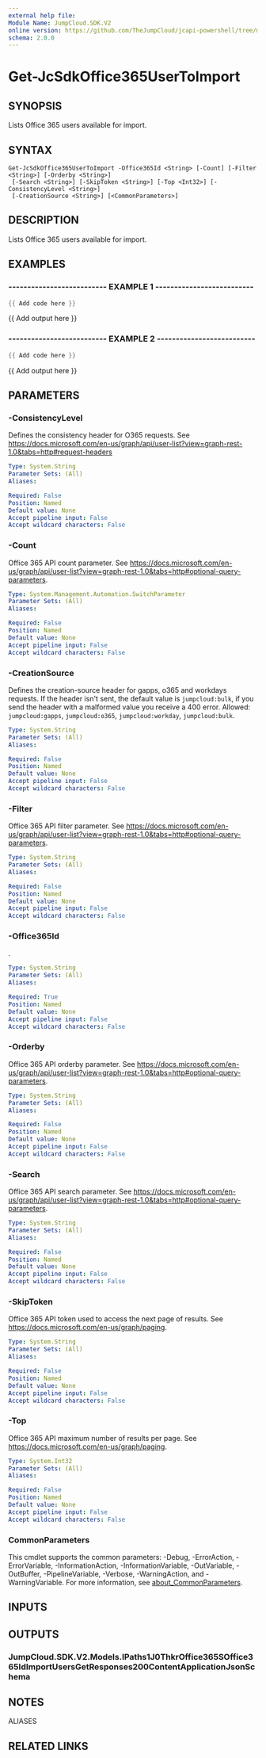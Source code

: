 ```yaml
---
external help file:
Module Name: JumpCloud.SDK.V2
online version: https://github.com/TheJumpCloud/jcapi-powershell/tree/master/SDKs/PowerShell/JumpCloud.SDK.V2/docs/exports/Get-JcSdkOffice365UserToImport.md
schema: 2.0.0
---
```


# Get-JcSdkOffice365UserToImport

## SYNOPSIS
Lists Office 365 users available for import.

## SYNTAX

```
Get-JcSdkOffice365UserToImport -Office365Id <String> [-Count] [-Filter <String>] [-Orderby <String>]
 [-Search <String>] [-SkipToken <String>] [-Top <Int32>] [-ConsistencyLevel <String>]
 [-CreationSource <String>] [<CommonParameters>]
```

## DESCRIPTION
Lists Office 365 users available for import.

## EXAMPLES

### -------------------------- EXAMPLE 1 --------------------------
```powershell
{{ Add code here }}
```

{{ Add output here }}

### -------------------------- EXAMPLE 2 --------------------------
```powershell
{{ Add code here }}
```

{{ Add output here }}

## PARAMETERS

### -ConsistencyLevel
Defines the consistency header for O365 requests.
See https://docs.microsoft.com/en-us/graph/api/user-list?view=graph-rest-1.0&tabs=http#request-headers

```yaml
Type: System.String
Parameter Sets: (All)
Aliases:

Required: False
Position: Named
Default value: None
Accept pipeline input: False
Accept wildcard characters: False
```

### -Count
Office 365 API count parameter.
See https://docs.microsoft.com/en-us/graph/api/user-list?view=graph-rest-1.0&tabs=http#optional-query-parameters.

```yaml
Type: System.Management.Automation.SwitchParameter
Parameter Sets: (All)
Aliases:

Required: False
Position: Named
Default value: None
Accept pipeline input: False
Accept wildcard characters: False
```

### -CreationSource
Defines the creation-source header for gapps, o365 and workdays requests.
If the header isn't sent, the default value is `jumpcloud:bulk`, if you send the header with a malformed value you receive a 400 error.
Allowed: `jumpcloud:gapps`, `jumpcloud:o365`, `jumpcloud:workday`, `jumpcloud:bulk`.

```yaml
Type: System.String
Parameter Sets: (All)
Aliases:

Required: False
Position: Named
Default value: None
Accept pipeline input: False
Accept wildcard characters: False
```

### -Filter
Office 365 API filter parameter.
See https://docs.microsoft.com/en-us/graph/api/user-list?view=graph-rest-1.0&tabs=http#optional-query-parameters.

```yaml
Type: System.String
Parameter Sets: (All)
Aliases:

Required: False
Position: Named
Default value: None
Accept pipeline input: False
Accept wildcard characters: False
```

### -Office365Id
.

```yaml
Type: System.String
Parameter Sets: (All)
Aliases:

Required: True
Position: Named
Default value: None
Accept pipeline input: False
Accept wildcard characters: False
```

### -Orderby
Office 365 API orderby parameter.
See https://docs.microsoft.com/en-us/graph/api/user-list?view=graph-rest-1.0&tabs=http#optional-query-parameters.

```yaml
Type: System.String
Parameter Sets: (All)
Aliases:

Required: False
Position: Named
Default value: None
Accept pipeline input: False
Accept wildcard characters: False
```

### -Search
Office 365 API search parameter.
See https://docs.microsoft.com/en-us/graph/api/user-list?view=graph-rest-1.0&tabs=http#optional-query-parameters.

```yaml
Type: System.String
Parameter Sets: (All)
Aliases:

Required: False
Position: Named
Default value: None
Accept pipeline input: False
Accept wildcard characters: False
```

### -SkipToken
Office 365 API token used to access the next page of results.
See https://docs.microsoft.com/en-us/graph/paging.

```yaml
Type: System.String
Parameter Sets: (All)
Aliases:

Required: False
Position: Named
Default value: None
Accept pipeline input: False
Accept wildcard characters: False
```

### -Top
Office 365 API maximum number of results per page.
See https://docs.microsoft.com/en-us/graph/paging.

```yaml
Type: System.Int32
Parameter Sets: (All)
Aliases:

Required: False
Position: Named
Default value: None
Accept pipeline input: False
Accept wildcard characters: False
```

### CommonParameters
This cmdlet supports the common parameters: -Debug, -ErrorAction, -ErrorVariable, -InformationAction, -InformationVariable, -OutVariable, -OutBuffer, -PipelineVariable, -Verbose, -WarningAction, and -WarningVariable. For more information, see [about_CommonParameters](http://go.microsoft.com/fwlink/?LinkID=113216).

## INPUTS

## OUTPUTS

### JumpCloud.SDK.V2.Models.IPaths1J0ThkrOffice365SOffice365IdImportUsersGetResponses200ContentApplicationJsonSchema

## NOTES

ALIASES

## RELATED LINKS

